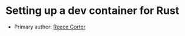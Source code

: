 # Setting up a dev container for Rust

* Primary author: [Reece Corter](https://reece333.github.io/comp423-course-notes/)